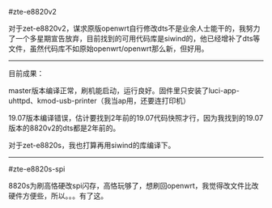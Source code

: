 #zte-e8820v2

对于zet-e8820v2，谋求原版openwrt自行修改dts不是业余人士能干的，我努力了一个多星期宣告放弃，目前找到的可用代码库是siwind的，他已经增补了dts等文件，虽然代码库不如原始openwrt/openwrt那么新，但好用。

---------------------------------------
目前成果：

master版本编译正常，刷机能启动，运行良好。固件里只安装了luci-app-uhttpd、kmod-usb-printer（我当ap用，还要连打印机）

19.07版本编译错误，估计要找到2年前的19.07代码快照才行，因为我找到的19.07版本的8820v2的dts都是2年前的。

对于zet-e8820s，我也打算再用siwind的库编译下。

----------------------------------------------------------------------------
#zte-e8820s-spi

8820s为刷高恪硬改spi闪存，高恪玩够了，想刷回openwrt，我觉得改文件比改硬件方便些，所以。。。有了这。
